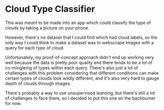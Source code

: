# Cloud Type Classifier
This was *meant* to be made into an app which could classify the type of clouds by taking a picture on your phone.

However, there's no dataset that I could find which had cloud labels, so the only way I could think to make a dataset was to webscrape images with a query for each type of cloud.

Unfortunately, my proof-of-concept approach didn't end up working very well because the data is pretty poor quality and there tends to be a lot of co-mingleing of types within each query. There's also just a lot of challenges with this problem considering that different conditions can make certain types of clouds look wildly different, and it's also very hard to gauge depth of clouds through images.

There's probably a way to use unsupervised learning, but there's still a lot of challenges to face there, so I decided to put this one on the backburner for now.

